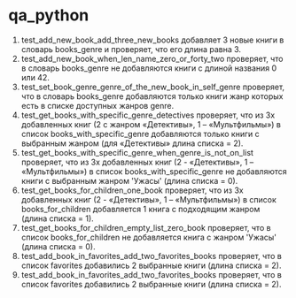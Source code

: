 # qa_python

1. test_add_new_book_add_three_new_books добавляет 3 новые книги в словарь books_genre и проверяет, что его длина равна 3.
2. test_add_new_book_when_len_name_zero_or_forty_two проверяет, что в словарь books_genre не добавляются книги с длиной названия 0 или 42.
3. test_set_book_genre_genre_of_the_new_book_in_self_genre проверяет, что в словарь books_genre добавляются только книги жанр которых есть в списке доступных жанров genre.
4. test_get_books_with_specific_genre_detectives проверяет, что из 3х добавленных книг (2 с жанром «Детективы», 1 – «Мультфильмы») в список books_with_specific_genre добавляются только книги с выбранным жанром (для «Детективы» длина списка = 2).
5. test_get_books_with_specific_genre_when_genre_is_not_on_list проверяет, что из 3х добавленных книг (2 - «Детективы», 1 – «Мультфильмы») в список books_with_specific_genre не добавляются книги с выбранным жанром 'Ужасы' (длина списка = 0).
6. test_get_books_for_children_one_book проверяет, что из 3х добавленных книг (2 - «Детективы», 1 – «Мультфильмы») в список books_for_children добавляется 1 книга с подходящим жанром (длина списка = 1).
7. test_get_books_for_children_empty_list_zero_book проверяет, что в список books_for_children не добавляется книга с жанром 'Ужасы' (длина списка = 0).
8. test_add_book_in_favorites_add_two_favorites_books проверяет, что в список favorites добавились 2 выбранные книги (длина списка = 2).
9. test_add_book_in_favorites_add_two_favorites_books проверяет, что в список favorites добавились 2 выбранные книги (длина списка = 2).

